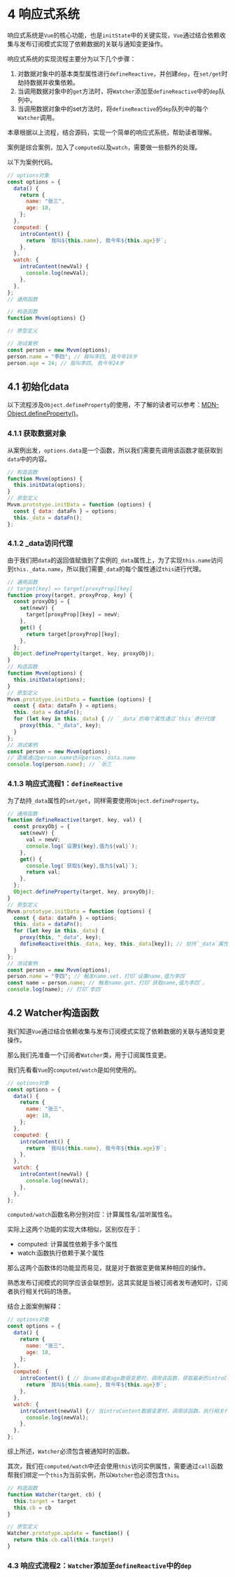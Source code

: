# 4 响应式系统

响应式系统是`Vue`的核心功能，也是`initState`中的关键实现，`Vue`通过结合依赖收集与发布订阅模式实现了依赖数据的关联与通知变更操作。

响应式系统的实现流程主要分为以下几个步骤：

1. 对数据对象中的基本类型属性进行`defineReactive`，并创建`dep`，在`set/get`时劫持数据并收集依赖。
2. 当调用数据对象中的`get`方法时，将`Watcher`添加至`defineReactive`中的`dep`队列中。
3. 当调用数据对象中的set方法时，将`defineReactive`的`dep`队列中的每个`Watcher`调用。

本章根据以上流程，结合源码，实现一个简单的响应式系统，帮助读者理解。

案例是综合案例，加入了`computed`以及`watch`，需要做一些额外的处理。

以下为案例代码。

```javascript
// options对象
const options = {
  data() {
    return {
      name: "张三",
      age: 18,
    };
  },
  computed: {
    introContent() {
      return `我叫${this.name}, 我今年${this.age}岁`;
    },
  },
  watch: {
    introContent(newVal) {
      console.log(newVal);
    },
  },
};
// 通用函数

// 构造函数
function Mvvm(options) {}

// 原型定义

// 测试案例
const person = new Mvvm(options);
person.name = "李四"; // 我叫李四, 我今年18岁
person.age = 24; // 我叫李四, 我今年24岁
```

## 4.1 初始化data

以下流程涉及`Object.defineProperty`的使用，不了解的读者可以参考：[MDN-Object.defineProperty()](https://developer.mozilla.org/zh-CN/docs/Web/JavaScript/Reference/Global_Objects/Object/defineProperty)。

### 4.1.1 获取数据对象

从案例出发，`options.data`是一个函数，所以我们需要先调用该函数才能获取到`data`中的内容。

```javascript
// 构造函数
function Mvvm(options) {
  this.initData(options);
}
// 原型定义
Mvvm.prototype.initData = function (options) {
  const { data: dataFn } = options;
  this._data = dataFn();
};
```

### 4.1.2 _data访问代理

由于我们把`data`的返回值赋值到了实例的`_data`属性上，为了实现`this.name`访问到`this._data.name`，所以我们需要`_data`的每个属性通过`this`进行代理。

```javascript
// 通用函数
// target[key] => target[proxyProp][key]
function proxy(target, proxyProp, key) {
  const proxyObj = {
    set(newV) {
      target[proxyProp][key] = newV;
    },
    get() {
      return target[proxyProp][key];
    },
  };
  Object.defineProperty(target, key, proxyObj);
}
// 构造函数
function Mvvm(options) {
  this.initData(options);
}
// 原型定义
Mvvm.prototype.initData = function (options) {
  const { data: dataFn } = options;
  this._data = dataFn();
  for (let key in this._data) { // `_data`的每个属性通过`this`进行代理
    proxy(this, "_data", key);
  }
};
// 测试案例
const person = new Mvvm(options);
// 直接通过person.name访问person._data.name
console.log(person.name); // `张三`
```

### 4.1.3 响应式流程1：`defineReactive`

为了劫持`_data`属性的`set/get`，同样需要使用`Object.defineProperty`。

```javascript
// 通用函数
function defineReactive(target, key, val) {
  const proxyObj = {
    set(newV) {
      val = newV;
      console.log(`设置${key},值为${val}`);
    },
    get() {
      console.log(`获取${key},值为${val}`);
      return val;
    },
  };
  Object.defineProperty(target, key, proxyObj);
}
// 原型定义
Mvvm.prototype.initData = function (options) {
  const { data: dataFn } = options;
  this._data = dataFn();
  for (let key in this._data) {
    proxy(this, "_data", key);
    defineReactive(this._data, key, this._data[key]); // 劫持`_data`属性的`set/get`
  }
};
// 测试案例
const person = new Mvvm(options);
person.name = "李四"; // 触发name.set，打印`设置name,值为李四`
const name = person.name; // 触发name.get，打印`获取name,值为李四`。
console.log(name); // 打印`李四`
```

## 4.2 Watcher构造函数

我们知道`Vue`通过结合依赖收集与发布订阅模式实现了依赖数据的关联与通知变更操作。

那么我们先准备一个订阅者`Watcher`类，用于订阅属性变更。

我们先看看`Vue`的`computed/watch`是如何使用的。

```javascript
// options对象
const options = {
  data() {
    return {
      name: "张三",
      age: 18,
    };
  },
  computed: {
    introContent() {
      return `我叫${this.name}, 我今年${this.age}岁`;
    },
  },
  watch: {
    introContent(newVal) {
      console.log(newVal);
    },
  },
};
```

`computed/watch`函数名称分别对应：计算属性名/监听属性名。

实际上这两个功能的实现大体相似，区别仅在于：

- computed: 计算属性依赖于多个属性
- watch:函数执行依赖于某个属性

那么这两个函数体的功能显而易见，就是对于数据变更做某种相应的操作。

熟悉发布订阅模式的同学应该会联想到，这其实就是当被订阅者发布通知时，订阅者执行相关代码的场景。

结合上面案例解释：

```javascript
// options对象
const options = {
  data() {
    return {
      name: "张三",
      age: 18,
    };
  },
  computed: {
    introContent() { // 当name或者age数据变更时，调用该函数，获取最新的introContent属性
      return `我叫${this.name}, 我今年${this.age}岁`;
    },
  },
  watch: {
    introContent(newVal) {// 当introContent数据变更时，调用该函数，执行相关代码
      console.log(newVal);
    },
  },
};
```

综上所述，`Watcher`必须包含被通知时的函数。

其次，我们在`computed/watch`中还会使用`this`访问实例属性，需要通过`call`函数帮我们绑定一个`this`为当前实例，所以`Watcher`也必须包含`this`。

```javascript
// 构造函数
function Watcher(target, cb) {
  this.target = target
  this.cb = cb
}

// 原型定义
Watcher.prototype.update = function() {
  return this.cb.call(this.target)
}
```

### 4.3 响应式流程2：`Watcher`添加至`defineReactive`中的`dep`